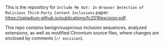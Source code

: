 This is the repository for `Include Me Out: In-Browser Detection of Malicious Third-Party Content Inclusions` paper: https://sajjadium.github.io/publications/fc2016excision.pdf.

This repo contains benign/suspicious inclusion sequences, analyzed extensions, as well as modified Chromium source files, where changes are enclosed by comments (`// excision`).
